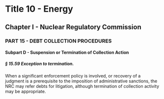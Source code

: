 
# Title 10 - Energy
## Chapter I - Nuclear Regulatory Commission
### PART 15 - DEBT COLLECTION PROCEDURES
#### Subpart D - Suspension or Termination of Collection Action
##### § 15.59 Exception to termination.

When a significant enforcement policy is involved, or recovery of a judgment is a prerequisite to the imposition of administrative sanctions, the NRC may refer debts for litigation, although termination of collection activity may be appropriate.

